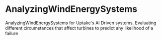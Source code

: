 # AnalyzingWindEnergySystems
AnalyzingWindEnergySystems for Uptake's AI Driven systems. Evaluating different circumstances that affect turbines to predict any likelihood of a failure
